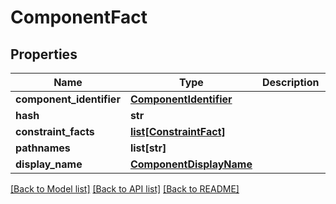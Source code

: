 # ComponentFact

## Properties
Name | Type | Description | Notes
------------ | ------------- | ------------- | -------------
**component_identifier** | [**ComponentIdentifier**](ComponentIdentifier.md) |  | [optional] 
**hash** | **str** |  | [optional] 
**constraint_facts** | [**list[ConstraintFact]**](ConstraintFact.md) |  | [optional] 
**pathnames** | **list[str]** |  | [optional] 
**display_name** | [**ComponentDisplayName**](ComponentDisplayName.md) |  | [optional] 

[[Back to Model list]](../README.md#documentation-for-models) [[Back to API list]](../README.md#documentation-for-api-endpoints) [[Back to README]](../README.md)

